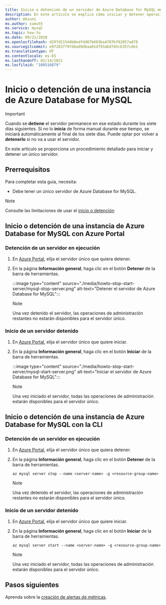 ```yaml
---
title: Inicio o detención de un servidor de Azure Database for MySQL mediante Azure Portal
description: En este artículo se explica cómo iniciar y detener operaciones en Azure Database for MySQL.
author: mksuni
ms.author: sumuth
ms.service: mysql
ms.topic: how-to
ms.date: 09/21/2020
ms.openlocfilehash: d297d215d4b0edfdd67b603ba4707bf02057ad78
ms.sourcegitcommit: e972837797dbad9dbaa01df93abd745cb357cde1
ms.translationtype: HT
ms.contentlocale: es-ES
ms.lasthandoff: 02/14/2021
ms.locfileid: "100516879"
---
```

# <a name="stopstart-an-azure-database-for-mysql"></a>Inicio o detención de una instancia de Azure Database for MySQL

> [!IMPORTANT]
>  Cuando se **detiene** el servidor permanece en ese estado durante los siete días siguientes. Si no lo **inicia** de forma manual durante ese tiempo, se iniciará automáticamente al final de los siete días. Puede optar por volver a **detenerlo** si no va a usar el servidor.

En este artículo se proporciona un procedimiento detallado para iniciar y detener un único servidor.

## <a name="prerequisites"></a>Prerrequisitos

Para completar esta guía, necesita:

-   Debe tener un único servidor de Azure Database for MySQL.

> [!NOTE]
> Consulte las limitaciones de usar el [inicio o detención](concepts-servers.md#limitations-of-stopstart-operation)

## <a name="how-to-stopstart-the-azure-database-for-mysql-using-azure-portal"></a>Inicio o detención de una instancia de Azure Database for MySQL con Azure Portal

### <a name="stop-a-running-server"></a>Detención de un servidor en ejecución

1.  En [Azure Portal](https://portal.azure.com/), elija el servidor único que quiera detener.

2.  En la página **Información general**, haga clic en el botón **Detener** de la barra de herramientas.

    :::image type="content" source="./media/howto-stop-start-server/mysql-stop-server.png" alt-text="Detener el servidor de Azure Database for MySQL":::

    > [!NOTE]
    > Una vez detenido el servidor, las operaciones de administración restantes no estarán disponibles para el servidor único.

### <a name="start-a-stopped-server"></a>Inicio de un servidor detenido

1.  En [Azure Portal](https://portal.azure.com/), elija el servidor único que quiere iniciar.

2.  En la página **Información general**, haga clic en el botón **Iniciar** de la barra de herramientas.

    :::image type="content" source="./media/howto-stop-start-server/mysql-start-server.png" alt-text="Iniciar el servidor de Azure Database for MySQL":::

    > [!NOTE]
    > Una vez iniciado el servidor, todas las operaciones de administración estarán disponibles para el servidor único.

## <a name="how-to-stopstart-the-azure-database-for-mysql-using-cli"></a>Inicio o detención de una instancia de Azure Database for MySQL con la CLI

### <a name="stop-a-running-server"></a>Detención de un servidor en ejecución

1.  En [Azure Portal](https://portal.azure.com/), elija el servidor único que quiera detener.

2.  En la página **Información general**, haga clic en el botón **Detener** de la barra de herramientas.

    ```azurecli-interactive
    az mysql server stop --name <server-name> -g <resource-group-name>
    ```
    > [!NOTE]
    > Una vez detenido el servidor, las operaciones de administración restantes no estarán disponibles para el servidor único.

### <a name="start-a-stopped-server"></a>Inicio de un servidor detenido

1.  En [Azure Portal](https://portal.azure.com/), elija el servidor único que quiere iniciar.

2.  En la página **Información general**, haga clic en el botón **Iniciar** de la barra de herramientas.

    ```azurecli-interactive
    az mysql server start --name <server-name> -g <resource-group-name>
    ```
    > [!NOTE]
    > Una vez iniciado el servidor, todas las operaciones de administración estarán disponibles para el servidor único.

## <a name="next-steps"></a>Pasos siguientes
Aprenda sobre la [creación de alertas de métricas](howto-alert-on-metric.md).
